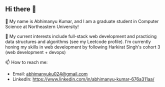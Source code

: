 ## Hi there 👋

🌱 My name is Abhimanyu Kumar, and I am a graduate student in Computer Science at Northeastern University!

🔭 My current interests include full-stack web development and practicing data structures and algorithms (see my Leetcode profile). I’m currently honing my skills in web development by following Harkirat Singh's cohort 3 (web development + devops)

📫 How to reach me:
- Email: abhimanyuku024@gmail.com
- LinkedIn: https://www.linkedin.com/in/abhimanyu-kumar-676a311aa/

<!--
**akr024/akr024** is a ✨ _special_ ✨ repository because its `README.md` (this file) appears on your GitHub profile.

Here are some ideas to get you started:

- 🔭 I’m currently working on ...
- 🌱 I’m currently learning ...
- 👯 I’m looking to collaborate on ...
- 🤔 I’m looking for help with ...
- 💬 Ask me about ...
- 📫 How to reach me: ...
- 😄 Pronouns: ...
- ⚡ Fun fact: ...
-->

